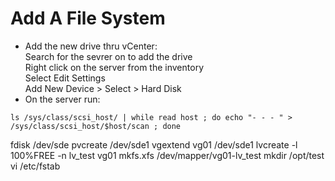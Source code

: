 # Add A File System

- Add the new drive thru vCenter:  
Search for the sevrer on to add the drive  
Right click on the server from the inventory  
Select Edit Settings  
Add New Device > Select > Hard Disk  
- On the server run:

``ls /sys/class/scsi_host/ | while read host ; do echo "- - - " > /sys/class/scsi_host/$host/scan ; done``

fdisk /dev/sde
pvcreate /dev/sde1
vgextend vg01 /dev/sde1
lvcreate -l 100%FREE -n lv_test vg01
mkfs.xfs /dev/mapper/vg01-lv_test
mkdir /opt/test
vi /etc/fstab


